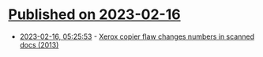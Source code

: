 # [Published on 2023-02-16](index.md)

* [2023-02-16, 05:25:53](https://news.ycombinator.com/item?id=34815391) - [Xerox copier flaw changes numbers in scanned docs (2013)](https://www.theregister.com/2013/08/06/xerox_copier_flaw_means_dodgy_numbers_and_dangerous_designs/)
